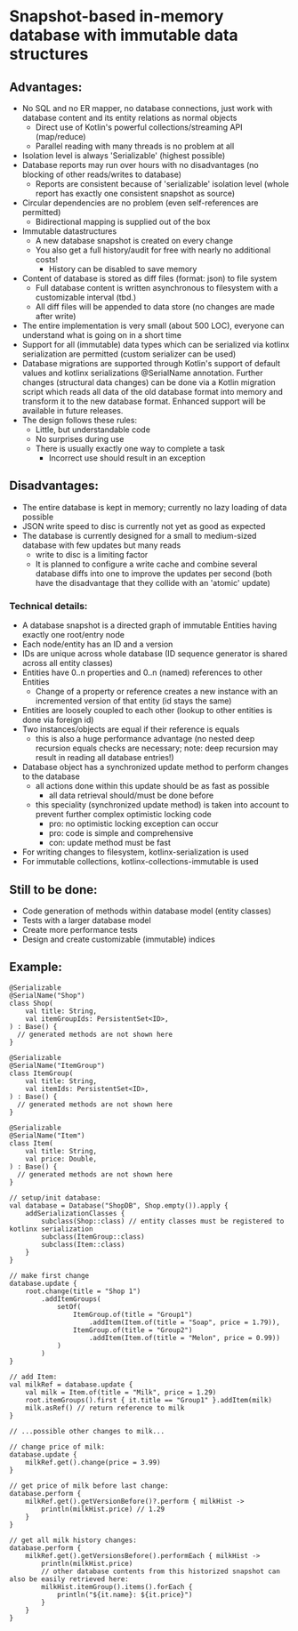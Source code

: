 # Snapshot-based in-memory database with immutable data structures

## Advantages:

- No SQL and no ER mapper, no database connections, just work with database content and its entity relations as normal objects
    - Direct use of Kotlin's powerful collections/streaming API (map/reduce)
    - Parallel reading with many threads is no problem at all
- Isolation level is always 'Serializable' (highest possible)
- Database reports may run over hours with no disadvantages (no blocking of other reads/writes to database)
    - Reports are consistent because of 'serializable' isolation level (whole report has exactly one consistent snapshot as source)
- Circular dependencies are no problem (even self-references are permitted)
    - Bidirectional mapping is supplied out of the box
- Immutable datastructures
    - A new database snapshot is created on every change
    - You also get a full history/audit for free with nearly no additional costs!
        - History can be disabled to save memory
- Content of database is stored as diff files (format: json) to file system
    - Full database content is written asynchronous to filesystem with a customizable interval (tbd.)
    - All diff files will be appended to data store (no changes are made after write)
- The entire implementation is very small (about 500 LOC), everyone can understand what is going on in a short time
- Support for all (immutable) data types which can be serialized via kotlinx serialization are permitted (custom serializer can be used)
- Database migrations are supported through Kotlin's support of default values and kotlinx serializations @SerialName annotation. Further changes
  (structural data changes) can be done via a Kotlin migration script which reads all data of the old database format into memory and transform it to
  the new database format. Enhanced support will be available in future releases.
- The design follows these rules:
    - Little, but understandable code
    - No surprises during use
    - There is usually exactly one way to complete a task
        - Incorrect use should result in an exception

## Disadvantages:

- The entire database is kept in memory; currently no lazy loading of data possible
- JSON write speed to disc is currently not yet as good as expected
- The database is currently designed for a small to medium-sized database with few updates but many reads
    - write to disc is a limiting factor
    - It is planned to configure a write cache and combine several database diffs into one to improve the updates per second (both have the
      disadvantage that they collide with an 'atomic' update)

### Technical details:

- A database snapshot is a directed graph of immutable Entities having exactly one root/entry node
- Each node/entity has an ID and a version
- IDs are unique across whole database (ID sequence generator is shared across all entity classes)
- Entities have 0..n properties and 0..n (named) references to other Entities
    - Change of a property or reference creates a new instance with an incremented version of that entity (id stays the same)
- Entities are loosely coupled to each other (lookup to other entities is done via foreign id)
- Two instances/objects are equal if their reference is equals
    - this is also a huge performance advantage (no nested deep recursion equals checks are necessary; note: deep recursion may result in reading all
      database entries!)
- Database object has a synchronized update method to perform changes to the database
    - all actions done within this update should be as fast as possible
        - all data retrieval should/must be done before
    - this speciality (synchronized update method) is taken into account to prevent further complex optimistic locking code
        - pro: no optimistic locking exception can occur
        - pro: code is simple and comprehensive
        - con: update method must be fast
- For writing changes to filesystem, kotlinx-serialization is used
- For immutable collections, kotlinx-collections-immutable is used

## Still to be done:

- Code generation of methods within database model (entity classes)
- Tests with a larger database model
- Create more performance tests
- Design and create customizable (immutable) indices

## Example:

    @Serializable
    @SerialName("Shop")
    class Shop(
        val title: String,
        val itemGroupIds: PersistentSet<ID>,
    ) : Base() {
      // generated methods are not shown here
    }

    @Serializable
    @SerialName("ItemGroup")
    class ItemGroup(
        val title: String,
        val itemIds: PersistentSet<ID>,
    ) : Base() {
      // generated methods are not shown here
    }

    @Serializable
    @SerialName("Item")
    class Item(
        val title: String,
        val price: Double,
    ) : Base() {
      // generated methods are not shown here
    }

    // setup/init database:
    val database = Database("ShopDB", Shop.empty()).apply {
        addSerializationClasses {
            subclass(Shop::class) // entity classes must be registered to kotlinx serialization
            subclass(ItemGroup::class)
            subclass(Item::class)
        }
    }

    // make first change
    database.update {
        root.change(title = "Shop 1")
            .addItemGroups(
                setOf(
                    ItemGroup.of(title = "Group1")
                        .addItem(Item.of(title = "Soap", price = 1.79)),
                    ItemGroup.of(title = "Group2")
                        .addItem(Item.of(title = "Melon", price = 0.99))
                )
            )
    }

    // add Item:
    val milkRef = database.update {
        val milk = Item.of(title = "Milk", price = 1.29)
        root.itemGroups().first { it.title == "Group1" }.addItem(milk)
        milk.asRef() // return reference to milk
    }

    // ...possible other changes to milk...

    // change price of milk:
    database.update {
        milkRef.get().change(price = 3.99)
    }

    // get price of milk before last change:
    database.perform {
        milkRef.get().getVersionBefore()?.perform { milkHist ->
            println(milkHist.price) // 1.29
        }
    }

    // get all milk history changes:
    database.perform {
        milkRef.get().getVersionsBefore().performEach { milkHist ->
            println(milkHist.price)
            // other database contents from this historized snapshot can also be easily retrieved here:
            milkHist.itemGroup().items().forEach {
                println("${it.name}: ${it.price}")
            }
        }
    }